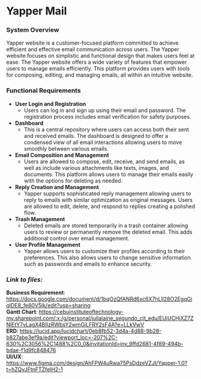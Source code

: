 # Yapper Mail 
### System Overview
Yapper website is a customer-focused platform committed to achieve efficient and effective email communication across users. The Yapper website focuses on simplistic and functional design that makes users feel at ease. The Yapper website offers a wide variety of features that empower users to manage emails efficiently. This platform provides users with tools for composing, editing, and managing emails, all within an intuitive website.
### Functional Requirements

- **User Login and Registration**
  - Users can log in and sign up using their email and password. The registration process includes email verification for safety purposes.
- **Dashboard**
  - This is a central repository where users can access both their sent and received emails. The dashboard is designed to offer a condensed view of all email interactions allowing users to move smoothly between various emails.
- **Email Composition and Management**
  - Users are allowed to compose, edit, receive, and send emails, as well as include various attachments like texts, images, and documents. This platform allows users to manage their emails easily with the options for deleting as needed.
- **Reply Creation and Management**
  - Yapper supports sophisticated reply management allowing users to reply to emails with similar optimization as original messages. Users are allowed to edit, delete, and respond to replies creating a polished flow.
 - **Trash Management**
   - Deleted emails are stored temporarily in a trash container allowing users to review or permanently remove the deleted email. This adds additional control over email management.
 - **User Profile Management**
   - Yapper allows users to customize their profiles according to their preferences. This also allows users to change sensitive information such as passwords and emails to enhance security.
	
     
### *Link to files:* 
**Business Requirement**: https://docs.google.com/document/d/1bqOzQfANRd6xc6X7hLll28O2EgqGiqlDE8_fe80V5lk/edit?usp=sharing <br/>
**Gantt Chart**: https://cebuinstituteoftechnology-my.sharepoint.com/:x:/g/personal/julialaine_segundo_cit_edu/EUiUCHjXZ7ZNlEtY7vLagX4BIIzRWbsY2wmGiLFRY2sF4A?e=LLkVwV <br/>
**ERD**: https://lucid.app/lucidchart/0eb8fb52-3d4a-4d88-9b28-b827abe3ef9a/edit?viewport_loc=-207%2C-630%2C3056%2C1488%2C0_0&invitationId=inv_9ffd2681-4f89-494b-bdae-f1d9fc848476 <br/>
**UI/UX**: https://www.figma.com/design/AhFPW4uRwa75PsDdzeVZJI/Yapper-1.0?t=hZQyJFtnFTZfelH2-1 <br/>
